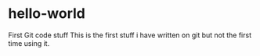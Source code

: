 # hello-world
First Git code stuff
This is the first stuff i have written on git but not the first time using it.
